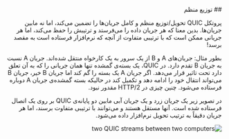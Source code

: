 <div dir="rtl">
## توزیع منظم

پروتکل QUIC تحویل/توزیع منظم و کامل جریان‌ها را تضمین می‌کند، اما نه مابین جریان‌ها. بدین معنا که هر جریان داده را می‌فرستد و ترتیبش را حفظ می‌کند، اما هر جریانی ممکن است که با ترتیبی متفاوت از آنچه که نرم‌افزار فرستاده است به مقصد برسد!

بطور مثال: جریان‌های A و B از یک سرور به یک کارخواه منتقل شده‌اند. جریان A نسبت به جریان B تقدم دارد. در QUIC، یک بسته‌ی گمشده تنها همان جریانی را که به آن تعلق دارد تحت تاثیر قرار می‌دهد. اگر جریان A یک بسته را گم ‌کند اما جریان B خیر، جریان B می‌تواند انتقال خود را ادامه دهد و تکمیل کند در حالیکه بسته‌ گمشده‌ی جریان A دوباره فرستاده می‌شود. چنین چیزی در HTTP/2 مقدور نبود.

در تصویر زیر یک جریان زرد و یک جریان آبی مابین دو پایانه‌ی QUIC بر روی یک اتصال فرستاده شده است. آنها مستقل‌ هستند و می‌توانند با ترتیبی متفاوت برسند، اما هر جریان دقیقاً به ترتیب تحویل نرم‌افزار داده می‌شود.

![two QUIC streams between two computers](../images/quic-chain-streams.png)
</div>
